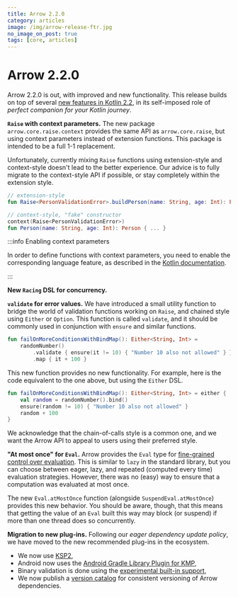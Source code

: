 ```yaml
---
title: Arrow 2.2.0
category: articles
image: /img/arrow-release-ftr.jpg
no_image_on_post: true
tags: [core, articles]
---
```


# Arrow 2.2.0

Arrow 2.2.0 is out, with improved and new functionality.
This release builds on top of several [new features in Kotlin 2.2](https://kotlinlang.org/docs/whatsnew22.html),
in its self-imposed role of _perfect companion for your Kotlin journey_.

**`Raise` with context parameters.**
The new package `arrow.core.raise.context` provides the same API as `arrow.core.raise`,
but using context parameters instead of extension functions.
This package is intended to be a full 1-1 replacement.

Unfortunately, currently mixing `Raise` functions using extension-style and
context-style doesn't lead to the better experience. Our advice is to fully migrate
to the context-style API if possible, or stay completely within the extension style.

```kotlin
// extension-style
fun Raise<PersonValidationError>.buildPerson(name: String, age: Int): Person { ... }

// context-style, "fake" constructor
context(Raise<PersonValidationError>)
fun Person(name: String, age: Int): Person { ... }
```

:::info Enabling context parameters

In order to define functions with context parameters, you need to enable the
corresponding language feature, as described in the
[Kotlin documentation](https://kotlinlang.org/docs/whatsnew22.html#preview-of-context-parameters).

:::

**New `Racing` DSL for concurrency.**

**`validate` for error values.**
We have introduced a small utility function to bridge the world of validation functions
working on `Raise`, and chained style using `Either` or `Option`. This function is
called `validate`, and it should be commonly used in conjunction with `ensure` and similar functions.

```kotlin
fun failOnMoreConditionsWithBindMap(): Either<String, Int> =
    randomNumber()
        .validate { ensure(it != 10) { "Number 10 also not allowed" } }
        .map { it + 100 }
```

This new function provides no new functionality. For example, here is the code equivalent
to the one above, but using the `Either` DSL.

```kotlin
fun failOnMoreConditionsWithBindMap(): Either<String, Int> = either {
    val random = randomNumber().bind()
    ensure(random != 10) { "Number 10 also not allowed" }
    random + 100
}
```

We acknowledge that the chain-of-calls style is a common one, and we want the Arrow API
to appeal to users using their preferred style.

**"At most once" for `Eval`.**
Arrow provides the `Eval` type for [fine-grained control over evaluation](https://arrow-kt.io/learn/collections-functions/eval/).
This is similar to `lazy` in the standard library, but you can choose
between eager, lazy, and repeated (computed every time) evaluation strategies.
However, there was no (easy) way to ensure that a computation was evaluated
at most once.

The new `Eval.atMostOnce` function (alongside `SuspendEval.atMostOnce`)
provides this new behavior. You should be aware, though, that this means
that getting the value of an `Eval` built this way may block (or suspend)
if more than one thread does so concurrently.

**Migration to new plug-ins.** 
Following our _eager dependency update policy_, we have moved to the new recommended
plug-ins in the ecosystem.

- We now use [KSP2](https://github.com/google/ksp/blob/main/docs/ksp2.md),
- Android now uses the [Android Gradle Library Plugin for KMP](https://developer.android.com/kotlin/multiplatform/plugin),
- Binary validation is done using the [experimental built-in support](https://kotlinlang.org/docs/gradle-binary-compatibility-validation.html),
- We now publish a [version catalog](https://docs.gradle.org/current/userguide/version_catalogs.html#sec:importing-published-catalog)
  for consistent versioning of Arrow dependencies.
